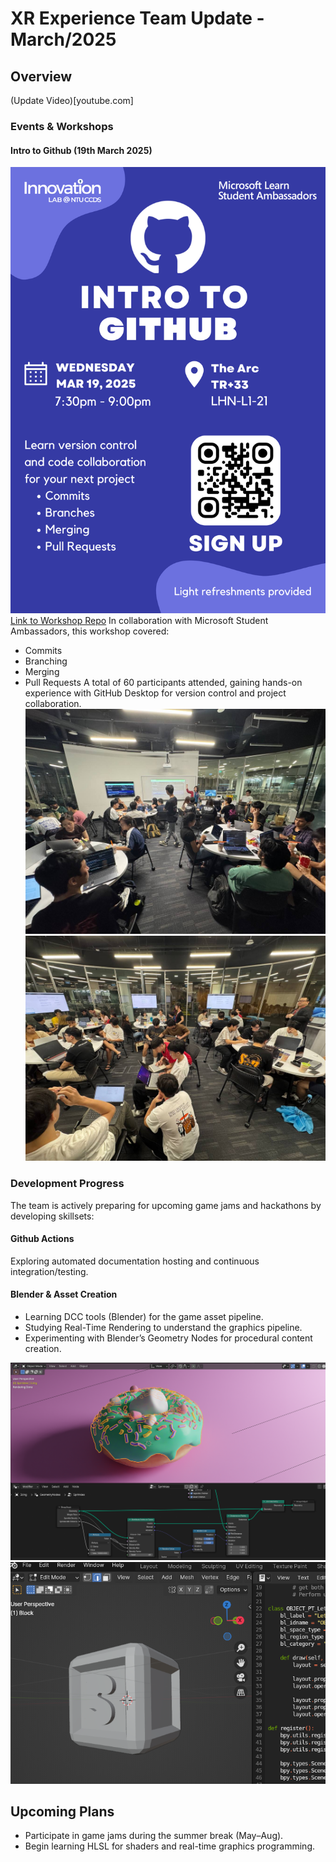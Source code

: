 # XR Experience Team Update - March/2025

## Overview
(Update Video)[youtube.com]

### Events & Workshops
#### Intro to Github (19th March 2025)
![poster](img/poster.png)  
[Link to Workshop Repo](https://github.com/Wooniety/Github-Workshop)
In collaboration with Microsoft Student Ambassadors, this workshop covered:  
- Commits
- Branching
- Merging
- Pull Requests
A total of 60 participants attended, gaining hands-on experience with GitHub Desktop for version control and project collaboration.  
![](img/workshop_1.png)
![](img/workshop_2.png)


### Development Progress
The team is actively preparing for upcoming game jams and hackathons by developing skillsets:

#### Github Actions
Exploring automated documentation hosting and continuous integration/testing.

####  Blender & Asset Creation
- Learning DCC tools (Blender) for the game asset pipeline.
- Studying Real-Time Rendering to understand the graphics pipeline.
- Experimenting with Blender’s Geometry Nodes for procedural content creation.

![geometry nodes](img/blender_ss2.png)
![simple scripting](img/blender_ss.png)

## Upcoming Plans
- Participate in game jams during the summer break (May–Aug).
- Begin learning HLSL for shaders and real-time graphics programming.
